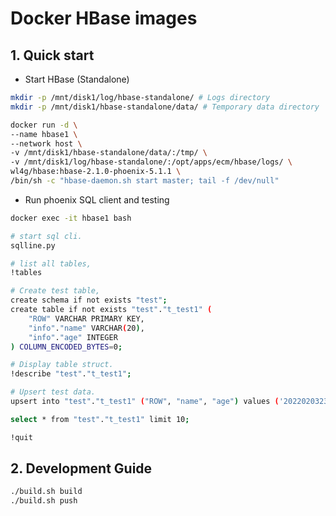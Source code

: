 # Docker HBase images

## 1. Quick start

- Start HBase (Standalone)

```bash
mkdir -p /mnt/disk1/log/hbase-standalone/ # Logs directory
mkdir -p /mnt/disk1/hbase-standalone/data/ # Temporary data directory

docker run -d \
--name hbase1 \
--network host \
-v /mnt/disk1/hbase-standalone/data/:/tmp/ \
-v /mnt/disk1/log/hbase-standalone/:/opt/apps/ecm/hbase/logs/ \
wl4g/hbase:hbase-2.1.0-phoenix-5.1.1 \
/bin/sh -c "hbase-daemon.sh start master; tail -f /dev/null"
```

- Run phoenix SQL client and testing

```bash
docker exec -it hbase1 bash

# start sql cli.
sqlline.py

# list all tables,
!tables

# Create test table,
create schema if not exists "test";
create table if not exists "test"."t_test1" (
    "ROW" VARCHAR PRIMARY KEY,
    "info"."name" VARCHAR(20),
    "info"."age" INTEGER
) COLUMN_ENCODED_BYTES=0;

# Display table struct.
!describe "test"."t_test1";

# Upsert test data.
upsert into "test"."t_test1" ("ROW", "name", "age") values ('20220203232359001,test', 'jack01', 99);

select * from "test"."t_test1" limit 10;

!quit
```

## 2. Development Guide

```bash
./build.sh build
./build.sh push
```
